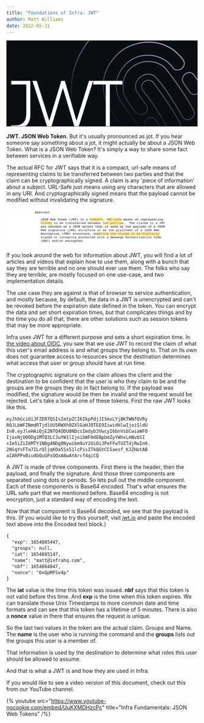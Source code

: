 ```yaml
---
title: "Foundations of Infra: JWT"
author: Matt Williams
date: 2022-05-31
---
```


![Infra on jwt](https://raw.githubusercontent.com/infrahq/blog/main/assets/img/JWTHero.jpg)

**JWT. JSON Web Token.** But it's usually pronounced as jot. If you hear someone say something about a jot, it might actually be about a JSON Web Token. What is a JSON Web Token? It's simply a way to share some fact between services in a verifiable way.

The actual RFC for JWT says that it is a compact, url-safe means of representing claims to be transferred between two parties and that the claim can be cryptographically signed. A claim is any 'piece of information' about a subject. URL-Safe just means using any characters that are allowed in any URI. And cryptographically signed means that the payload cannot be modified without invalidating the signature.

![Infra on jwt](https://raw.githubusercontent.com/infrahq/blog/main/assets/img/jwtspec.jpg)

If you look around the web for information about JWT, you will find a lot of articles and videos that explain how to use them, along with a bunch that say they are terrible and no one should ever use them. The folks who say they are terrible, are mostly focused on one use-case, and two implementation details.

The use case they are against is that of browser to service authentication, and mostly because, by default, the data in a JWT is unencrypted and can't be revoked before the expiration date defined in the token. You can encrypt the data and set short expiration times, but that complicates things and by the time you do all that, there are other solutions such as session tokens that may be more appropriate.

Infra uses JWT for a different purpose and sets a short expiration time. In [the video about OIDC](2022-06-06-foundations-of-infra.md), you saw that we use JWT to record the claim of what this user's email address is and what groups they belong to. That on its own does not guarantee access to resources since the destination determines what access that user or group should have at run time.

The cryptographic signature on the claim allows the client and the destination to be confident that the user is who they claim to be and the groups are the groups they do in fact belong to. If the payload was modified, the signature would be then be invalid and the request would be rejected. Let's take a look at one of these tokens. First the raw JWT looks like this.

```
eyJhbGciOiJFZERTQSIsImtpZCI6IkpPdjJISmxLYjBKTWNfQVRy
R0JLbWFZNmdRTjdlUU5RWXh0ZXlGaHJDTEE9IiwidHlwIjoiSldU
In0.eyJleHAiOjE2NTQ4ODU0NDcsImdyb3VwcyI6bnVsbCwiaWF0
IjoxNjU0ODg1MTQ3LCJuYW1lIjoibWF0dEBpbmZyYWhxLmNvbSI
sIm5iZiI6MTY1NDg4NDg0Nywibm9uY2UiOiJPeFFwTUZTdjRwIn0.
2NSqYsFTa7ILrQljqKOa5Sx51lcPisITkQGtCCSaesf_KJZHotAB
aIARPPvBiu4bQuGPxOOxA8wAYArcf4qiCQ
```

A JWT is made of three components. First there is the header, then the payload, and finally the signature. And those three components are separated using dots or periods. So lets pull out the middle component. Each of these components is Base64 encoded. That's what ensures the URL safe part that we mentioned before. Base64 encoding is not encryption, just a standard way of encoding the text.

Now that that component is Base64 decoded, we see that the payload is this. (If you would like to try this yourself, visit [jwt.io](https://jwt.io) and paste the encoded text above into the Encoded text block.)

```
{
  "exp": 1654885447,
  "groups": null,
  "iat": 1654885147,
  "name": "matt@infrahq.com",
  "nbf": 1654884847,
  "nonce": "OxQpMFSv4p"
}
```

The **iat** value is the time this token was issued. **nbf** says that this token is not valid before this time. And **exp** is the time when this token expires. We can translate those Unix Timestamps to more common date and time formats and can see that this token has a lifetime of 5 minutes. There is also a **nonce** value in there that ensures the request is unique.

So the last two values in the token are the actual claim. Groups and Name. The **name** is the user who is running the command and the **groups** lists out the groups this user is a member of.

That information is used by the destination to determine what roles this user should be allowed to assume.

And that is what a JWT is and how they are used in Infra.

If you would like to see a video version of this document, check out this from our YouTube channel.

{% youtube src="https://www.youtube-nocookie.com/embed/UuKXMDHzcPc" title="Infra Fundamentals: JSON Web Tokens" /%}
